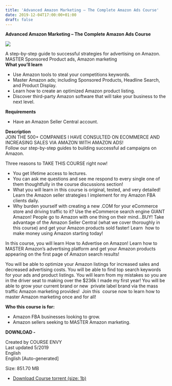 ```yaml
---
title: 'Advanced Amazon Marketing – The Complete Amazon Ads Course'
date: 2019-12-04T17:00:00+01:00
draft: false
---
```


**Advanced Amazon Marketing – The Complete Amazon Ads Course**  

[![](https://1.bp.blogspot.com/-eO3BP6l-p00/XefWz7l6bkI/AAAAAAAABs4/DcugpxAgFbo7ozgP1tlqx14ps-dsawKKgCNcBGAsYHQ/s400/1383492_2543_2.jpg)](https://1.bp.blogspot.com/-eO3BP6l-p00/XefWz7l6bkI/AAAAAAAABs4/DcugpxAgFbo7ozgP1tlqx14ps-dsawKKgCNcBGAsYHQ/s1600/1383492_2543_2.jpg)

A step-by-step guide to successful strategies for advertising on Amazon. MASTER Sponsored Product ads, Amazon marketing  
**What you’ll learn**  

*   Use Amazon tools to steal your competitions keywords.
*   Master Amazon ads; including Sponsored Products, Headline Search, and Product Display.
*   Learn how to create an optimized Amazon product listing.
*   Discover third-party Amazon software that will take your business to the next level.

**Requirements**  

*   Have an Amazon Seller Central account.

  
**Description**  
JOIN THE 500+ COMPANIES I HAVE CONSULTED ON ECOMMERCE AND INCREASING SALES VIA AMAZON WITH AMAZON ADS!   
Follow our step-by-step guides to building successful ad campaigns on Amazon.  
  
Three reasons to TAKE THIS COURSE right now!  

*   You get lifetime access to lectures.
*   You can ask me questions and see me respond to every single one of them thoughtfully in the course discussions section!
*   What you will learn in this course is original, tested, and very detailed! Learn the Amazon seller strategies I implement for my Amazon FBA clients daily.
*   Why burden yourself with creating a new .COM for your eCommerce store and driving traffic to it? Use the eCommerce search engine GIANT  Amazon! People go to Amazon with one thing on their mind…BUY! Take advantage of the Amazon Seller Central (what we cover thoroughly in this course) and get your Amazon products sold faster! Learn  how to make money using Amazon starting today!

  
In this course, you will learn How to Advertise on Amazon! Learn how to MASTER Amazon’s advertising platform and get your Amazon products appearing on the first page of Amazon search results!  
  
You will be able to optimize your Amazon listings for increased sales and decreased advertising costs. You will be able to find top search keywords for your ads and product listings. You will learn from my mistakes so you are in the driver seat to making over the $236k I made my first year! You will be able to grow your current brand or new  private label brand via the mass traffic Amazon marketing provides!  Join this  course now to learn how to master Amazon marketing once and for all!  
  
**Who this course is for:**  

*   Amazon FBA businesses looking to grow.
*   Amazon sellers seeking to MASTER Amazon marketing.

**DOWNLOAD -**

Created by COURSE ENVY  
Last updated 5/2019  
English  
English \[Auto-generated\]  
  
Size: 851.70 MB

*   [Download Course torrent (size: 1b)](https://www.up-4ever.org/rv0le3jfg3a6)